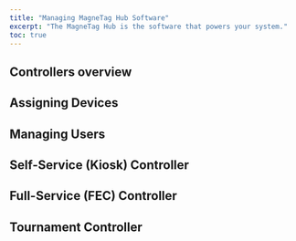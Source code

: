 ```yaml
---
title: "Managing MagneTag Hub Software"
excerpt: "The MagneTag Hub is the software that powers your system."
toc: true
---
```


## Controllers overview

## Assigning Devices

## Managing Users

## Self-Service (Kiosk) Controller

## Full-Service (FEC) Controller

## Tournament Controller
